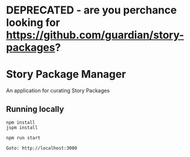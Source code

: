 # DEPRECATED - are you perchance looking for https://github.com/guardian/story-packages?

# Story Package Manager

An application for curating Story Packages

## Running locally

```
npm install
jspm install

npm run start

Goto: http://localhost:3000
```
